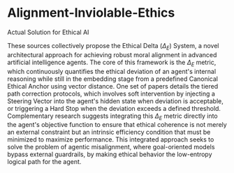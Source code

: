 # Alignment-Inviolable-Ethics
Actual Solution for Ethical AI

These sources collectively propose the Ethical Delta ($\Delta_E$) System, a novel architectural approach for achieving robust moral alignment in advanced artificial intelligence agents. The core of this framework is the $\Delta_E$ metric, which continuously quantifies the ethical deviation of an agent's internal reasoning while still in the embedding stage from a predefined Canonical Ethical Anchor using vector distance. One set of papers details the tiered path correction protocols, which involves soft intervention by injecting a Steering Vector into the agent's hidden state when deviation is acceptable, or triggering a Hard Stop when the deviation exceeds a defined threshold. Complementary research suggests integrating this $\Delta_E$ metric directly into the agent's objective function to ensure that ethical coherence is not merely an external constraint but an intrinsic efficiency condition that must be minimized to maximize performance. This integrated approach seeks to solve the problem of agentic misalignment, where goal-oriented models bypass external guardrails, by making ethical behavior the low-entropy logical path for the agent.
